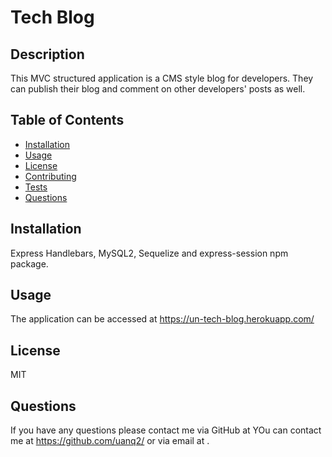 # Tech Blog

## Description

This MVC structured application is a CMS style blog for developers. They can publish their blog and comment on other developers' posts as well.

## Table of Contents

- [Installation](#Installation)
- [Usage](#Usage)
- [License](#License)
- [Contributing](#Contributing)
- [Tests](#Tests)
- [Questions](#Questions)

## Installation

Express Handlebars, MySQL2, Sequelize and express-session npm package.

## Usage

The application can be accessed at https://un-tech-blog.herokuapp.com/

## License

MIT

## Questions

If you have any questions please contact me via GitHub at YOu can contact me at https://github.com/uanq2/ or via email at .
